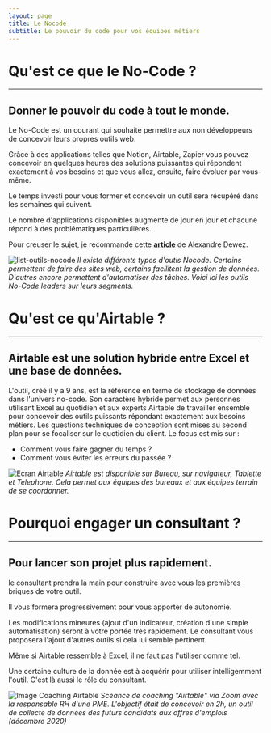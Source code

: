 ```yaml
---
layout: page
title: Le Nocode
subtitle: Le pouvoir du code pour vos équipes métiers
---
```


# Qu'est ce que le No-Code ?

---

## Donner le pouvoir du code à tout le monde.

Le No-Code est un courant qui souhaite permettre aux non développeurs de concevoir leurs propres outils web.

Grâce à des applications telles que Notion, Airtable, Zapier vous pouvez concevoir en quelques heures des solutions puissantes qui répondent exactement à vos besoins et que vous allez, ensuite, faire évoluer par vous-même.

Le temps investi pour vous former et concevoir un outil sera récupéré dans les semaines qui suivent.

Le nombre d'applications disponibles augmente de jour en jour et chacune répond à des problématiques particulières.

Pour creuser le sujet, je recommande cette **[article](https://alexandre.substack.com/p/-no-code-unleashing-creativity-on)** de Alexandre Dewez.

![list-outils-nocode]({{site.url}}/assets/img/page-airtable/list-outils-nocode.png )
*Il existe différents types d'outis Nocode. Certains permettent de faire des sites web, certains facilitent la gestion de données. D'autres encore permettent d'automatiser des tâches. Voici ici les outils No-Code leaders sur leurs segments.*

# Qu'est ce qu'Airtable ?

---

## Airtable est une solution hybride entre Excel et une base de données.

L'outil, créé il y a 9 ans,  est la référence en terme de stockage de données dans l'univers no-code. Son caractère hybride permet aux personnes utilisant Excel au quotidien et aux experts Airtable de travailler ensemble pour concevoir des outils puissants répondant exactement aux besoins métiers. Les questions techniques de conception sont mises au second plan pour se focaliser sur le quotidien du client. Le focus est mis sur :

- Comment vous faire gagner du temps ?
- Comment vous éviter les erreurs du passée ?

![Ecran Airtable]({{site.url}}/assets/img/page-airtable/ecran-airtable.png )
*Airtable est disponible sur Bureau, sur navigateur, Tablette et Telephone. Cela permet aux équipes des bureaux et aux équipes terrain de se coordonner.*

# Pourquoi engager un consultant ?

---

## Pour lancer son projet plus rapidement.

le consultant prendra la main pour construire avec vous les premières briques de votre outil.

Il vous formera progressivement pour vous apporter de autonomie.

Les modifications mineures (ajout d'un indicateur, création d'une simple automatisation) seront à votre portée très rapidement. Le consultant vous proposera l'ajout d'autres outils si cela lui semble pertinent.

Même si Airtable ressemble à Excel, il ne faut pas l'utiliser comme tel.

Une certaine culture de la donnée est à acquérir pour utiliser intelligemment l'outil. C'est là aussi le rôle du consultant.


![Image Coaching Airtable]({{site.url}}/assets/img/page-airtable/ecran-coaching.png )
*Scéance de coaching "Airtable" via Zoom avec la responsable RH d'une PME. L'objectif était de concevoir en 2h, un outil de collecte de données des futurs candidats aux offres d'emplois (décembre 2020)*

